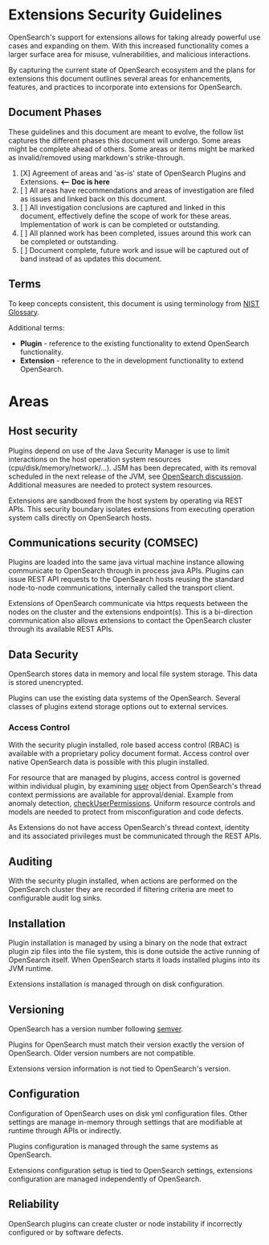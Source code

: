 # Extensions Security Guidelines

OpenSearch's support for extensions allows for taking already powerful use cases and expanding on them. With this increased functionality comes a larger surface area for misuse, vulnerabilities, and malicious interactions.

By capturing the current state of OpenSearch ecosystem  and the plans for extensions this document outlines several areas for enhancements, features, and practices to incorporate into extensions for OpenSearch.

## Document Phases
These guidelines and this document are meant to evolve, the follow list captures the different phases this document will undergo.  Some areas might be complete ahead of others. Some areas or items might be marked as invalid/removed using markdown's strike-through.

1. [X] Agreement of areas and 'as-is' state of OpenSearch Plugins and Extensions. **<-- Doc is here**
2. [ ] All areas have recommendations and areas of investigation are filed as issues and linked back on this document.
3. [ ] All investigation conclusions are captured and linked in this document, effectively define the scope of work for these areas.  Implementation of work is can be completed or outstanding.
4. [ ] All planned work has been completed, issues around this work can be completed or outstanding. 
5. [ ] Document complete, future work and issue will be captured out of band instead of as updates this document.

## Terms
To keep concepts consistent, this document is using terminology from [NIST Glossary](https://csrc.nist.gov/glossary).

Additional terms:
* **Plugin** - reference to the existing functionality to extend OpenSearch functionality.
* **Extension** - reference to the in development functionality to extend OpenSearch.

# Areas

## Host security

Plugins depend on use of the Java Security Manager is use to limit interactions on the host operation system resources (cpu/disk/memory/network/...).  JSM has been deprecated, with its removal scheduled in the next release of the JVM, see [OpenSearch discussion](https://github.com/opensearch-project/OpenSearch/issues/1687). Additional measures are needed to protect system resources.

Extensions are sandboxed from the host system by operating via REST APIs.  This security boundary isolates extensions from executing operation system calls directly on OpenSearch hosts.

## Communications security (COMSEC)

Plugins are loaded into the same java virtual machine instance allowing communicate to OpenSearch through in process java APIs.  Plugins can issue REST API requests to the OpenSearch hosts reusing the standard node-to-node communications, internally called the transport client.

Extensions of OpenSearch communicate via https requests between the nodes on the cluster and the extensions endpoint(s).  This is a bi-direction communication also allows extensions to contact the OpenSearch cluster through its available REST APIs.

## Data Security

OpenSearch stores data in memory and local file system storage.  This data is stored unencrypted.

Plugins can use the existing data systems of the OpenSearch.  Several classes of plugins extend storage options out to external services.

### Access Control

With the security plugin installed, role based access control (RBAC) is available with a proprietary policy document format.  Access control over native OpenSearch data is possible with this plugin installed.

For resource that are managed by plugins, access control is governed within individual plugin, by examining [user](https://github.com/opensearch-project/common-utils/blob/main/src/main/java/org/opensearch/commons/authuser/User.java) object from OpenSearch's thread context permissions are available for approval/denial. Example from anomaly detection, [checkUserPermissions](https://github.com/opensearch-project/anomaly-detection/blob/875b03c1c7596cb34d74fea285c28d949cfb0d19/src/main/java/org/opensearch/ad/util/ParseUtils.java#L568).  Uniform resource controls and models are needed to protect from misconfiguration and code defects.

As Extensions do not have access OpenSearch's thread context, identity and its associated privileges must be communicated through the REST APIs.

## Auditing

With the security plugin installed, when actions are performed on the OpenSearch cluster they are recorded if filtering criteria are meet to configurable audit log sinks.

## Installation

Plugin installation is managed by using a binary on the node that extract plugin zip files into the file system, this is done outside the active running of OpenSearch itself.  When OpenSearch starts it loads installed plugins into its JVM runtime.

Extensions installation is managed through on disk configuration. 

## Versioning

OpenSearch has a version number following [semver](https://semver.org/).

Plugins for OpenSearch must match their version exactly the version of OpenSearch.  Older version numbers are not compatible.

Extensions version information is not tied to OpenSearch's version.

## Configuration

Configuration of OpenSearch uses on disk yml configuration files.  Other settings are manage in-memory through settings that are modifiable at runtime through APIs or indirectly.

Plugins configuration is managed through the same systems as OpenSearch.

Extensions configuration setup is tied to OpenSearch settings, extensions configuration are managed independently of OpenSearch.

## Reliability

OpenSearch plugins can create cluster or node instability if incorrectly configured or by software defects.